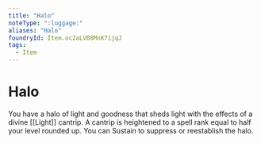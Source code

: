 ```yaml
---
title: "Halo"
noteType: ":luggage:"
aliases: "Halo"
foundryId: Item.oc2aLVB8MnK7ijqJ
tags:
  - Item
---
```


# Halo

You have a halo of light and goodness that sheds light with the effects of a divine [[Light]] cantrip. A cantrip is heightened to a spell rank equal to half your level rounded up. You can Sustain to suppress or reestablish the halo.
